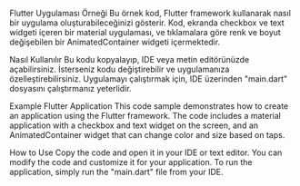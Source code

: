 Flutter Uygulaması Örneği
Bu örnek kod, Flutter framework kullanarak nasıl bir uygulama oluşturabileceğinizi gösterir. Kod, ekranda checkbox ve text widgeti içeren bir material uygulaması, ve tıklamalara göre renk ve boyut değişebilen bir AnimatedContainer widgeti içermektedir.

Nasıl Kullanılır
Bu kodu kopyalayıp, IDE veya metin editörünüzde açabilirsiniz. İsterseniz kodu değiştirebilir ve uygulamanıza özelleştirebilirsiniz. Uygulamayı çalıştırmak için, IDE üzerinden "main.dart" dosyasını çalıştırmanız yeterlidir.


Example Flutter Application
This code sample demonstrates how to create an application using the Flutter framework. The code includes a material application with a checkbox and text widget on the screen, and an AnimatedContainer widget that can change color and size based on taps.

How to Use
Copy the code and open it in your IDE or text editor. You can modify the code and customize it for your application. To run the application, simply run the "main.dart" file from your IDE.
